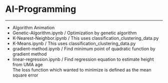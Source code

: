 # AI-Programming
------------------------------
* Algorithm Animation
* Genetic-Algorithm.ipynb  / Optimization by genetic algorithm
* K-Nearest-Neighbor.ipynb / This uses classification_clustering_data.py
* K-Means.ipynb            / This uses classification_clustering_data.py
* gradient-method.ipynb    / Find minimum point of quadratic function by gradient method
* linear-regression.ipynb  / Find regression equation to estimate height from UMA age  
                             The loss function which wanted to minimize is defined as the mean square error
